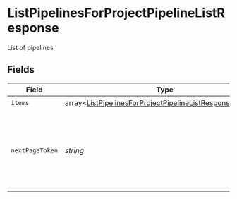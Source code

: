 # ListPipelinesForProjectPipelineListResponse

List of pipelines


## Fields

| Field                                                                                                                                        | Type                                                                                                                                         | Required                                                                                                                                     | Description                                                                                                                                  |
| -------------------------------------------------------------------------------------------------------------------------------------------- | -------------------------------------------------------------------------------------------------------------------------------------------- | -------------------------------------------------------------------------------------------------------------------------------------------- | -------------------------------------------------------------------------------------------------------------------------------------------- |
| `items`                                                                                                                                      | array<[ListPipelinesForProjectPipelineListResponsePipeline](../../models/operations/ListPipelinesForProjectPipelineListResponsePipeline.md)> | :heavy_check_mark:                                                                                                                           | N/A                                                                                                                                          |
| `nextPageToken`                                                                                                                              | *string*                                                                                                                                     | :heavy_check_mark:                                                                                                                           | A token to pass as a `page-token` query parameter to return the next page of results.                                                        |